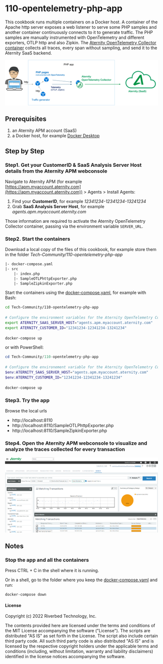 # 110-opentelemetry-php-app

This cookbook runs multiple containers on a Docker host. A container of the Apache http server exposes a web listener to serve some PHP samples and another container continuously connects to it to generate traffic. The PHP samples are manually instrumented with OpenTelemetry and different exporters, OTLP http and also Zipkin. The [Aternity OpenTelemetry Collector container](https://hub.docker.com/r/aternity/apm-collector) collects all traces, every span without sampling, and send it to the Aternity SaaS backend. 

![diagram](images/110-diagram.png)

## Prerequisites

1. an Aternity APM account (SaaS)
2. a Docker host, for example [Docker Desktop](https://www.docker.com/products/docker-desktop)

## Step by Step

### Step1. Get your CustomerID & SaaS Analysis Server Host details from the Aternity APM webconsole

Navigate to Aternity APM (for example [https://apm.myaccount.aternity.com](https://apm.myaccount.aternity.com)) > Agents > Install Agents:

1. Find your **CustomerID**, for example *12341234-12341234-13241234*
2. Grab **SaaS Analysis Server Host**, for example *agents.apm.myaccount.aternity.com*

Those information are required to activate the Aternity OpenTelemetry Collector container, passing via the environment variable `SERVER_URL`. 

### Step2. Start the containers

Download a local copy of the files of this cookbook, for example store them in the folder *Tech-Community/110-opentelemetry-php-app*

```
|- docker-compose.yaml
|- src
    |- index.php
    |- SampleOTLPhttpExporter.php
    |- SampleZipkinExporter.php
```

Start the containers using the [docker-compose.yaml](docker-compose.yaml), for example with Bash:

```bash
cd Tech-Community/110-opentelemetry-php-app

# Configure the environment variables for the Aternity OpenTelemetry Collector
export ATERNITY_SAAS_SERVER_HOST="agents.apm.myaccount.aternity.com"
export ATERNITY_CUSTOMER_ID="12341234-12341234-13241234"

docker-compose up
```

or with PowerShell:

```PowerShell
cd Tech-Community/110-opentelemetry-php-app

# Configure the environement variable for the Aternity OpenTelemetry Collector
$env:ATERNITY_SAAS_SERVER_HOST="agents.apm.myaccount.aternity.com"
$env:ATERNITY_CUSTOMER_ID="12341234-12341234-13241234"

docker-compose up
```

### Step3. Try the app

Browse the local urls

- http://localhost:8110
- http://localhost:8110/SampleOTLPhttpExporter.php
- http://localhost:8110/SampleZipkinExporter.php


### Step4. Open the Aternity APM webconsole to visualize and analyze the traces collected for every transaction

![Aternity APM OpenTelemetry traces](images/aternity-opentelemetry-service110-php-transactions.png)

## Notes

### Stop the app and all the containers

Press CTRL + C in the shell where it is running.

Or in a shell, go to the folder where you keep the [docker-compose.yaml](docker-compose.yaml) and run:

```shell
docker-compose down
```

#### License

Copyright (c) 2022 Riverbed Technology, Inc.

The contents provided here are licensed under the terms and conditions of the MIT License accompanying the software ("License"). The scripts are distributed "AS IS" as set forth in the License. The script also include certain third party code. All such third party code is also distributed "AS IS" and is licensed by the respective copyright holders under the applicable terms and conditions (including, without limitation, warranty and liability disclaimers) identified in the license notices accompanying the software.
